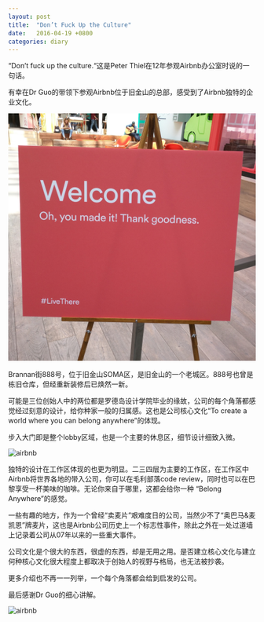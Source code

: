 ```yaml
---
layout: post
title:  "Don’t Fuck Up the Culture"
date:   2016-04-19 +0800
categories: diary
---
```

“Don’t fuck up the culture.“这是Peter Thiel在12年参观Airbnb办公室时说的一句话。

有幸在Dr Guo的带领下参观Airbnb位于旧金山的总部，感受到了Airbnb独特的企业文化。

![airbnb](/img/airbnb2.jpg)

Brannan街888号，位于旧金山SOMA区，是旧金山的一个老城区。888号也曾是栋旧仓库，但经重新装修后已焕然一新。

可能是三位创始人中的两位都是罗德岛设计学院毕业的缘故，公司的每个角落都感觉经过刻意的设计，给你种家一般的归属感。这也是公司核心文化“To create a world where you can belong anywhere”的体现。

步入大门即是整个lobby区域，也是一个主要的休息区，细节设计细致入微。

![airbnb](/img/airbnb1.jpg)

独特的设计在工作区体现的也更为明显。二三四层为主要的工作区，在工作区中Airbnb将世界各地的带入公司，你可以在毛利部落code review，同时也可以在巴黎享受一杯美味的咖啡。无论你来自于哪里，这都会给你一种
“Belong Anywhere”的感觉。

一些有趣的地方，作为一个曾经“卖麦片”艰难度日的公司，当然少不了“奥巴马&麦凯恩”牌麦片，这也是Airbnb公司历史上一个标志性事件，除此之外在一处过道墙上记录着公司从07年以来的一些重大事件。

公司文化是个很大的东西，很虚的东西，却是无用之用。是否建立核心文化与建立何种核心文化很大程度上都取决于创始人的视野与格局，也无法被抄袭。

更多介绍也不再一一列举，一个每个角落都会给到启发的公司。

最后感谢Dr Guo的细心讲解。

![airbnb](/img/airbnb3.jpg)